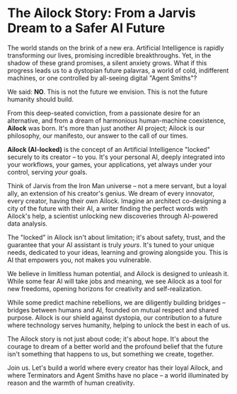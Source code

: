 # The Ailock Story: From a Jarvis Dream to a Safer AI Future

The world stands on the brink of a new era. Artificial Intelligence is rapidly transforming our lives, promising incredible breakthroughs. Yet, in the shadow of these grand promises, a silent anxiety grows. What if this progress leads us to a dystopian future palavras, a world of cold, indifferent machines, or one controlled by all-seeing digital "Agent Smiths"?

We said: **NO**. This is not the future we envision. This is not the future humanity should build.

From this deep-seated conviction, from a passionate desire for an alternative, and from a dream of harmonious human-machine coexistence, **Ailock** was born. It's more than just another AI project; Ailock is our philosophy, our manifesto, our answer to the call of our times.

**Ailock (AI-locked)** is the concept of an Artificial Intelligence "locked" securely to its creator – to you. It's your personal AI, deeply integrated into your workflows, your games, your applications, yet always under your control, serving *your* goals.

Think of Jarvis from the Iron Man universe – not a mere servant, but a loyal ally, an extension of his creator's genius. We dream of every innovator, every creator, having their own Ailock. Imagine an architect co-designing a city of the future with their AI, a writer finding the perfect words with Ailock's help, a scientist unlocking new discoveries through AI-powered data analysis.

The "locked" in Ailock isn't about limitation; it's about safety, trust, and the guarantee that your AI assistant is truly *yours*. It's tuned to your unique needs, dedicated to your ideas, learning and growing alongside you. This is AI that empowers you, not makes you vulnerable.

We believe in limitless human potential, and Ailock is designed to unleash it. While some fear AI will take jobs and meaning, we see Ailock as a tool for new freedoms, opening horizons for creativity and self-realization.

While some predict machine rebellions, we are diligently building bridges – bridges between humans and AI, founded on mutual respect and shared purpose. Ailock is our shield against dystopia, our contribution to a future where technology serves humanity, helping to unlock the best in each of us.

The Ailock story is not just about code; it's about hope. It's about the courage to dream of a better world and the profound belief that the future isn't something that happens to us, but something we create, together.

Join us. Let's build a world where every creator has their loyal Ailock, and where Terminators and Agent Smiths have no place – a world illuminated by reason and the warmth of human creativity.
